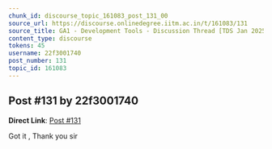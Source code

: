 ```yaml
---
chunk_id: discourse_topic_161083_post_131_00
source_url: https://discourse.onlinedegree.iitm.ac.in/t/161083/131
source_title: GA1 - Development Tools - Discussion Thread [TDS Jan 2025]
content_type: discourse
tokens: 45
username: 22f3001740
post_number: 131
topic_id: 161083
---
```


## Post #131 by 22f3001740

**Direct Link**: [Post #131](https://discourse.onlinedegree.iitm.ac.in/t/161083/131)

Got it , Thank you sir
